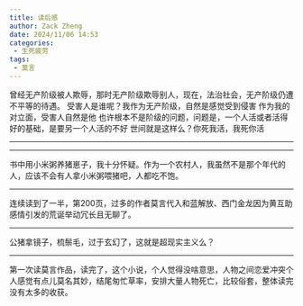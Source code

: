 ```yaml
---
title: 读后感
author: Zack Zheng
date: 2024/11/06 14:53
categories:
 - 生死疲劳
tags:
 - 莫言
---
```


曾经无产阶级被人欺辱，那时无产阶级欺辱别人，现在，法治社会，无产阶级仍遭不平等的待遇。
受害人是谁呢？我作为无产阶级，自然是感觉受到侵害
作为我的对立面，受害人自然是他
也许根本不是阶级的问题，问题是，一个人活或者活得好的基础，是要另一个人活的不好
世间就是这样么？你死我活，我死你活

--------------------

--------------------

书中用小米粥养猪崽子，我十分怀疑。作为一个农村人，我虽然不是那个年代的人，应该不会有人拿小米粥喂猪吧，人都吃不饱。


--------------------

连续读到了一半，第200页，过多的作者莫言代入和蓝解放、西门金龙因为黄互助感情引发的荒诞举动冗长且无聊了。


--------------------

公猪拿镜子，梳鬃毛，过于玄幻了，这就是超现实主义么？


--------------------

第一次读莫言作品，读完了，这个小说，个人觉得没啥意思，人物之间恋爱冲突个人感觉有点儿莫名其妙，结尾匆忙草率，安排大量人物死亡，比较俗套，整体读完没有太多的收获。
